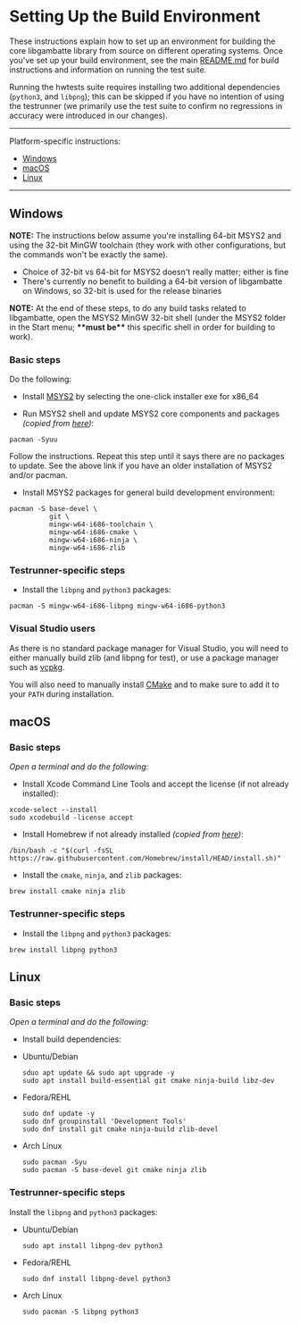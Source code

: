 # Setting Up the Build Environment

These instructions explain how to set up an environment for building the core libgambatte library from source on different operating systems. Once you've set up your build environment, see the main [README.md](README.md) for build instructions and information on running the test suite.

Running the hwtests suite requires installing two additional dependencies (`python3`, and `libpng`); this can be skipped if you have no intention of using the testrunner (we primarily use the test suite to confirm no regressions in accuracy were introduced in our changes).

---

Platform-specific instructions:

- [Windows](#windows)
- [macOS](#macos)
- [Linux](#linux)

---

## Windows

**NOTE:** The instructions below assume you're installing 64-bit MSYS2 and using the 32-bit MinGW toolchain (they work with other configurations, but the commands won't be exactly the same).

- Choice of 32-bit vs 64-bit for MSYS2 doesn't really matter; either is fine
- There's currently no benefit to building a 64-bit version of libgambatte on Windows, so 32-bit is used for the release binaries

**NOTE:** At the end of these steps, to do any build tasks related to libgambatte, open the MSYS2 MinGW 32-bit shell (under the MSYS2 folder in the Start menu; **\*\*must be\*\*** this specific shell in order for building to work).

### Basic steps

Do the following:

- Install [MSYS2](https://www.msys2.org/) by selecting the one-click installer exe for x86_64

- Run MSYS2 shell and update MSYS2 core components and packages _(copied from [here](https://www.msys2.org/wiki/MSYS2-installation/#iii-updating-packages))_:

```
pacman -Syuu
```

Follow the instructions. Repeat this step until it says there are no packages to update.
See the above link if you have an older installation of MSYS2 and/or pacman.

- Install MSYS2 packages for general build development environment:

```
pacman -S base-devel \
          git \
          mingw-w64-i686-toolchain \
          mingw-w64-i686-cmake \
          mingw-w64-i686-ninja \
          mingw-w64-i686-zlib
```

### Testrunner-specific steps

- Install the `libpng` and `python3` packages:

```
pacman -S mingw-w64-i686-libpng mingw-w64-i686-python3
```

### Visual Studio users

As there is no standard package manager for Visual Studio, you will need to either manually build zlib (and libpng for test), or use a package manager such as [vcpkg](https://github.com/microsoft/vcpkg).

You will also need to manually install [CMake](https://cmake.org/) and to make sure to add it to your `PATH` during installation.

## macOS

### Basic steps

_Open a terminal and do the following:_

- Install Xcode Command Line Tools and accept the license (if not already installed):

```
xcode-select --install
sudo xcodebuild -license accept
```

- Install Homebrew if not already installed _(copied from [here](https://brew.sh/))_:

```
/bin/bash -c "$(curl -fsSL https://raw.githubusercontent.com/Homebrew/install/HEAD/install.sh)"
```

- Install the `cmake`, `ninja`, and `zlib` packages:

```
brew install cmake ninja zlib
```

### Testrunner-specific steps

- Install the `libpng` and `python3` packages:

```
brew install libpng python3
```

## Linux

### Basic steps

_Open a terminal and do the following:_

- Install build dependencies:

- Ubuntu/Debian
  ```
  sduo apt update && sudo apt upgrade -y
  sudo apt install build-essential git cmake ninja-build libz-dev
  ```
- Fedora/REHL
  ```
  sudo dnf update -y
  sudo dnf groupinstall 'Development Tools'
  sudo dnf install git cmake ninja-build zlib-devel
  ```
- Arch Linux
  ```
  sudo pacman -Syu
  sudo pacman -S base-devel git cmake ninja zlib
  ```

### Testrunner-specific steps

Install the `libpng` and `python3` packages:

- Ubuntu/Debian
  ```
  sudo apt install libpng-dev python3
  ```
- Fedora/REHL
  ```
  sudo dnf install libpng-devel python3
  ```
- Arch Linux
  ```
  sudo pacman -S libpng python3
  ```
